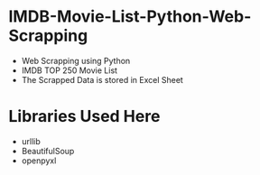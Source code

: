# IMDB-Movie-List-Python-Web-Scrapping
- Web Scrapping using Python 
- IMDB TOP 250 Movie List
- The Scrapped Data is stored in Excel Sheet
# Libraries Used Here
- urllib 
- BeautifulSoup
- openpyxl
